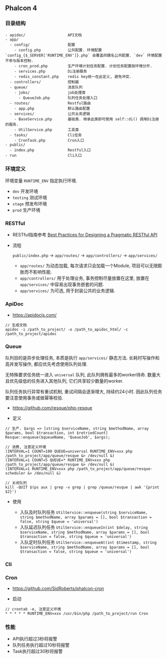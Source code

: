 ## Phalcon 4

### 目录结构

```
- apidoc/                   API文档
- app/
  - config/                 配置
    - config.php            公共配置. 环境配置 `config_{$_SERVER['RUNTIME_ENV']}.php` 会覆盖同键名公共配置. `dev` 环境配置不参与版本控制.
    - cron_prod.php         生产环境计划任务配置. 计划任务配置按环境分开.
    - services.php          Di注册服务
    - redis_constant.php    redis key统一在此定义, 避免冲突. 
  - controllers/            控制器
  - queue/                  消息队列
    - jobs/                 job处理类
      - QueueJob.php        队列任务处理入口
  - routes/                 Restful路由
    - app.php               默认路由配置
  - services/               公共业务逻辑
    - BaseService.php       基础类. 继承此类即可使用 self::di() 调用Di注册的服务.
    - UtilService.php       工具类
  - tasks/                  Cli任务
    - CronTask.php          Cron入口
- public/
  - index.php               Restful入口
- run                       Cli入口
```

### 环境定义

  环境变量 `RUNTIME_ENV` 指定执行环境.
  
  - `dev`       开发环境
  - `testing`   测试环境
  - `stage`     预发布环境
  - `prod`      生产环境

### RESTful

- RESTful指南参考 <a href="https://www.vinaysahni.com/best-practices-for-a-pragmatic-restful-api" target="_blank">Best Practices for Designing a Pragmatic RESTful API</a>

- 流程
  
  `public/index.php` -> `app/routes/` -> `app/controllers/` -> `app/services/`
  
  - `app/routes/` 为动态加载, 每次请求只会加载一个Module, 项目可以无限膨胀而不影响性能.
  - `app/controllers/` 用于处理业务, 事务控制尽量放置在这里, 放置在 `app/services/` 中容易出现事务嵌套的问题.
  - `app/services/` 为可选, 用于封装公共的业务逻辑.

### ApiDoc

- https://apidocjs.com/

```
// 生成文档
apidoc -i /path_to_project/ -o /path_to_apidoc_html/ -c /path_to_project/apidoc
```

### Queue

队列目的是异步处理任务, 本质是执行 `app/services/` 静态方法. 长耗时写操作和高并发写操作, 都应优先考虑使用队列处理. 

无特殊要求任务统一进入 `universal` 队列, 此队列拥有最多的worker待命. 数量大且优先级低的任务进入其他队列, 它们共享较少数量的worker.

队列任务执行异常有重试机制, 重试间隔会逐渐增大, 持续约24小时. 因此队列任务要注意使用事务或做幂等校验.

- https://github.com/resque/php-resque

- 定义

```
// 生产. $args => [string $serviceName, string $methodName, array $params, bool $transaction, int $retriedCount]
Resque::enqueue($queueName, 'QueueJob', $args);

// 消费, 注意定义环境
(INTERVAL=1 COUNT=100 QUEUE=universal RUNTIME_ENV=xxx php /path_to_project/app/queue/resque &> /dev/null &)
(INTERVAL=1 COUNT=5 QUEUE=* RUNTIME_ENV=xxx php /path_to_project/app/queue/resque &> /dev/null &)
(INTERVAL=1 RUNTIME_ENV=xxx php /path_to_project/app/queue/resque-scheduler &> /dev/null &)

// 关闭队列
kill -QUIT $(ps aux | grep -v grep | grep /queue/resque | awk '{print $2}')
```

- 使用

  - 入队及时队列任务 `UtilService::enqueue(string $serviceName, string $methodName, array $params = [], bool $transaction = false, string $queue = 'universal')`
  - 入队延迟队列任务 `UtilService::enqueueIn(int $delay, string $serviceName, string $methodName, array $params = [], bool $transaction = false, string $queue = 'universal')`
  - 入队定时队列任务 `UtilService::enqueueAt(int $timestamp, string $serviceName, string $methodName, array $params = [], bool $transaction = false, string $queue = 'universal')`

### Cli

### Cron

- https://github.com/SidRoberts/phalcon-cron

- 启动

```
// crontab -e, 注意定义环境
* * * * * RUNTIME_ENV=xxx /usr/bin/php /path_to_project/run Cron
```

### 性能

- API执行超过3秒将报警
- 队列任务执行超过10秒将报警
- Task执行超过30秒将报警
